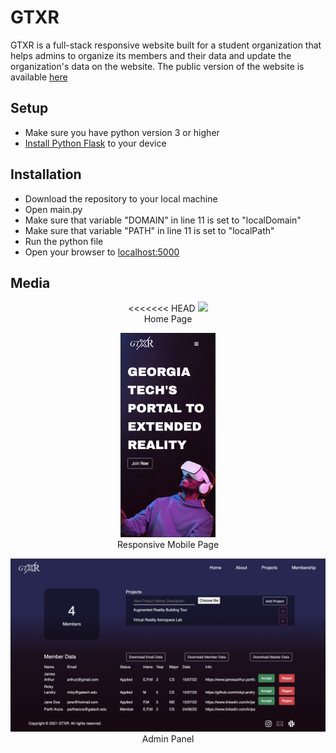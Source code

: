 <h1>GTXR</h1>
GTXR is a full-stack responsive website built for a student organization that helps admins to organize its members and their data and update the organization's data on the website. The public version of the website is available <a href="http://www.gtxr.club/">here</a>
<h2>Setup</h2>
<ul>
	<li>Make sure you have python version 3 or higher</li>
	<li><a href="https://www.geeksforgeeks.org/flask-creating-first-simple-application/">Install Python Flask</a> to your device</li>
</ul>
<h2>Installation</h2>
<ul>
	<li>Download the repository to your local machine</li>
	<li>Open main.py</li>
	<li>Make sure that variable "DOMAIN" in line 11 is set to "localDomain"</li>
	<li>Make sure that variable "PATH" in line 11 is set to "localPath"</li>
	<li>Run the python file</li>
	<li>Open your browser to <a href="http://localhost:5000">localhost:5000</a> </li>
</ul>
<h2>Media</h2>
<p align="center">
<<<<<<< HEAD
  <img src="/github_images/img1.png">
  <br>Home Page
</p>
<p align="center">
  <img width='30%' src="/github_images/img2.png">
  <br>Responsive Mobile Page
</p>
<p align="center">
  <img src="/github_images/img3.png">
  <br>Admin Panel
</p>
